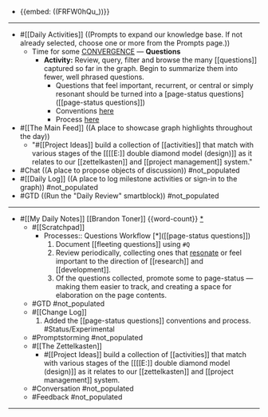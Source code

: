 - {{embed: ((FRFW0hQu_))}}
- ---
- #[[Daily Activities]] ((Prompts to expand our knowledge base. If not already selected, choose one or more from the Prompts page.))
    - Time for some [CONVERGENCE]([[convergence]]) — **Questions**
        - **Activity:** Review, query, filter and browse the many [[questions]] captured so far in the graph. Begin to summarize them into fewer, well phrased questions. 
            - Questions that feel important, recurrent, or central or simply resonant should be turned into a [page-status questions]([[page-status questions]])
            - Conventions [here](((xfdvIW54z)))
            - Process [here](((5CxAQCSjk)))
- #[[The Main Feed]] ((A place to showcase graph highlights throughout the day))  
    - "#[[Project Ideas]] build a collection of [[activities]] that match with various stages of the [[[[E:]] double diamond model (design)]] as it relates to our [[zettelkasten]] and [[project management]] system."
- #Chat ((A place to propose objects of discussion)) #not_populated
- #[[Daily Log]] ((A place to log milestone activities or sign-in to the graph)) #not_populated
- #GTD ((Run the "Daily Review" smartblock)) #not_populated 
- ---
- #[[My Daily Notes]] [[Brandon Toner]] {{word-count}} [*]([[bnt]])
    - #[[Scratchpad]] 
        - Processes:: Questions Workflow [*]([[page-status questions]])
            1. Document [[fleeting questions]] using `#Q`
            2. Review periodically, collecting ones that [resonate]([[resonance]]) or feel important to the direction of [[research]] and [[development]].
            3. Of the questions collected, promote some to page-status — making them easier to track, and creating a space for elaboration on the page contents.
    - #GTD #not_populated
    - #[[Change Log]] 
        1. Added the [[page-status questions]] conventions and process. #Status/Experimental
    - #Promptstorming #not_populated
    - #[[The Zettelkasten]] 
        - #[[Project Ideas]] build a collection of [[activities]] that match with various stages of the [[[[E:]] double diamond model (design)]] as it relates to our [[zettelkasten]] and [[project management]] system.
    - #Conversation #not_populated
    - #Feedback  #not_populated
- ---
